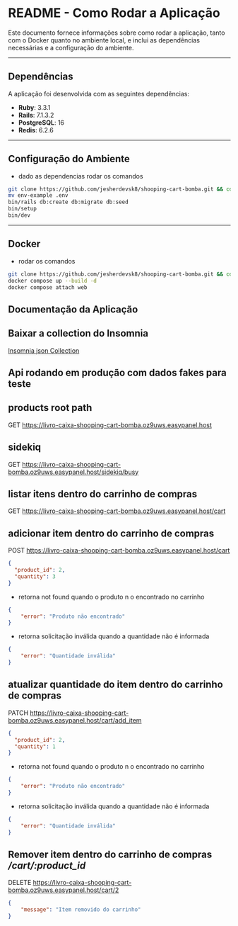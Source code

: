 # **README - Como Rodar a Aplicação**

Este documento fornece informações sobre como rodar a aplicação, tanto com o Docker quanto no ambiente local, e inclui as dependências necessárias e a configuração do ambiente.

---

## **Dependências**

A aplicação foi desenvolvida com as seguintes dependências:

- **Ruby**: 3.3.1
- **Rails**: 7.1.3.2
- **PostgreSQL**: 16
- **Redis**: 6.2.6

---

## **Configuração do Ambiente**
- dado as dependencias rodar os comandos
```bash
git clone https://github.com/jesherdevsk8/shooping-cart-bomba.git && cd shooping-cart-bomba
mv env-example .env
bin/rails db:create db:migrate db:seed
bin/setup
bin/dev
```

---

## **Docker**

- rodar os comandos
```bash
git clone https://github.com/jesherdevsk8/shooping-cart-bomba.git && cd shooping-cart-bomba
docker compose up --build -d
docker compose attach web
```

## **Documentação da Aplicação**

## Baixar a collection do Insomnia
[Insomnia json Collection](shopping-cart-insomnia.json)

## Api rodando em produção com dados fakes para teste
## products root path
GET https://livro-caixa-shooping-cart-bomba.oz9uws.easypanel.host

## sidekiq
GET https://livro-caixa-shooping-cart-bomba.oz9uws.easypanel.host/sidekiq/busy

## listar itens dentro do carrinho de compras
GET https://livro-caixa-shooping-cart-bomba.oz9uws.easypanel.host/cart

## adicionar item dentro do carrinho de compras
POST https://livro-caixa-shooping-cart-bomba.oz9uws.easypanel.host/cart
```json
{
  "product_id": 2,
  "quantity": 3
}
```

- retorna not found quando o produto n o  encontrado no carrinho
```json
{
	"error": "Produto não encontrado"
}
```

- retorna solicitação inválida quando a quantidade não é informada

```json
{
	"error": "Quantidade inválida"
}
```

## atualizar quantidade do item dentro do carrinho de compras
PATCH https://livro-caixa-shooping-cart-bomba.oz9uws.easypanel.host/cart/add_item
```json
{
  "product_id": 2,
  "quantity": 1
}
```

- retorna not found quando o produto n o  encontrado no carrinho
```json
{
	"error": "Produto não encontrado"
}
```

- retorna solicitação inválida quando a quantidade não é informada

```json
{
	"error": "Quantidade inválida"
}
```

## Remover item dentro do carrinho de compras */cart/:product_id*
DELETE https://livro-caixa-shooping-cart-bomba.oz9uws.easypanel.host/cart/2
```json
{
	"message": "Item removido do carrinho"
}
```
